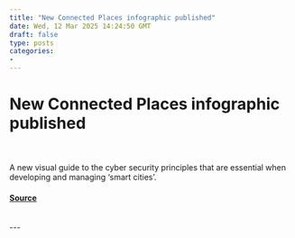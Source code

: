 ```yaml
---
title: "New Connected Places infographic published"
date: Wed, 12 Mar 2025 14:24:50 GMT
draft: false
type: posts
categories: 
- 
---
```

# New Connected Places infographic published

<br/>

<br/>
A new visual guide to the cyber security principles that are essential when developing and managing ‘smart cities’.

#### [Source](https://www.ncsc.gov.uk/blog-post/new-connected-places-infographic-published)

<br/>
---
